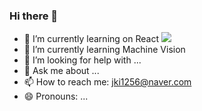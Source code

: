 ### Hi there 👋

- 🔭 I’m currently learning on React <img src="https://simpleicons.org/icons/react.svg"/>
- 🌱 I’m currently learning Machine Vision
- 🤔 I’m looking for help with ...
- 💬 Ask me about ...
- 📫 How to reach me: jki1256@naver.com
- 😄 Pronouns: ...

